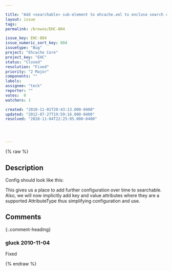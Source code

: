 ```yaml
---

title: "Add <searchable> sub-element to ehcache.xml to enclose search configuration"
layout: issue
tags: 
permalink: /browse/EHC-804

issue_key: EHC-804
issue_numeric_sort_key: 804
issuetype: "Bug"
project: "Ehcache Core"
project_key: "EHC"
status: "Closed"
resolution: "Fixed"
priority: "2 Major"
components: ""
labels: 
assignee: "teck"
reporter: ""
votes:  0
watchers: 1

created: "2010-11-01T20:43:13.000-0400"
updated: "2012-07-27T19:59:16.000-0400"
resolved: "2010-11-04T22:25:05.000-0400"




---
```


{% raw %}

## Description

<div markdown="1" class="description">

Config should look like this:

 <cache name="cache2" maxElementsInMemory="0" eternal="true"
               overflowToDisk="false">
            <!-- todo enclose search attributes in a searchable sub-element-->
            <!--<searchable>-->
                <searchAttribute name="age"
                                 class="net.sf.ehcache.search.TestAttributeExtractor"/>
                <searchAttribute name="gender" expression="value.getGender()"/>
            <!--</searchable>-->
        </cache>

This gives us a place to add further configuration over time to searchable. Also, we will now implicitly add key and value attributes where they are a supported AttributeType thus simplifying configuration and use.





</div>

## Comments


{:.comment-heading}
### **gluck** <span class="date">2010-11-04</span>

<div markdown="1" class="comment">

Fixed

</div>



{% endraw %}
